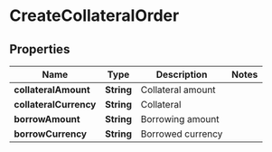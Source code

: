 
# CreateCollateralOrder

## Properties

Name | Type | Description | Notes
------------ | ------------- | ------------- | -------------
**collateralAmount** | **String** | Collateral amount | 
**collateralCurrency** | **String** | Collateral | 
**borrowAmount** | **String** | Borrowing amount | 
**borrowCurrency** | **String** | Borrowed currency | 


